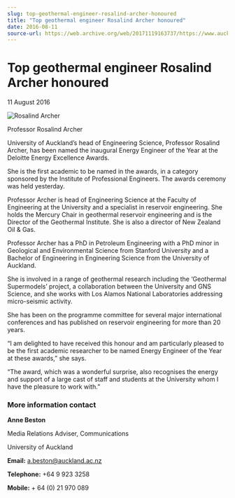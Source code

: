 ```yaml
---
slug: top-geothermal-engineer-rosalind-archer-honoured
title: "Top geothermal engineer Rosalind Archer honoured"
date: 2016-08-11
source-url: https://web.archive.org/web/20171119163737/https://www.auckland.ac.nz/en/about/news-events-and-notices/news/news-2016/08/top-geothermal-engineer-rosalind-archer-honoured.html
---
```

Top geothermal engineer Rosalind Archer honoured
================================================

11 August 2016

![Rosalind Archer](https://www.auckland.ac.nz/en/about/news-events-and-notices/news/news-2016/08/top-geothermal-engineer-rosalind-archer-honoured/_jcr_content/par/textimage/image.img.jpg/1470877844072.jpg "Rosalind Archer")

Professor Rosalind Archer

University of Auckland’s head of Engineering Science, Professor Rosalind Archer, has been named the inaugural Energy Engineer of the Year at the Deloitte Energy Excellence Awards.

She is the first academic to be named in the awards, in a category sponsored by the Institute of Professional Engineers. The awards ceremony was held yesterday.

Professor Archer is head of Engineering Science at the Faculty of Engineering at the University and a specialist in reservoir engineering. She holds the Mercury Chair in geothermal reservoir engineering and is the Director of the Geothermal Institute. She is also a director of New Zealand Oil & Gas.

Professor Archer has a PhD in Petroleum Engineering with a PhD minor in Geological and Environmental Science from Stanford University and a Bachelor of Engineering in Engineering Science from the University of Auckland.

She is involved in a range of geothermal research including the ‘Geothermal Supermodels’ project, a collaboration between the University and GNS Science, and she works with Los Alamos National Laboratories addressing micro-seismic activity.

She has been on the programme committee for several major international conferences and has published on reservoir engineering for more than 20 years.

“I am delighted to have received this honour and am particularly pleased to be the first academic researcher to be named Energy Engineer of the Year at these awards,” she says.

“The award, which was a wonderful surprise, also recognises the energy and support of a large cast of staff and students at the University whom I have the pleasure to work with.”

### More information contact

**Anne Beston**

Media Relations Adviser, Communications

University of Auckland

**Email:** [a.beston@auckland.ac.nz](mailto:a.beston@auckland.ac.nz)

**Telephone:** +64 9 923 3258

**Mobile:** + 64 (0) 21 970 089